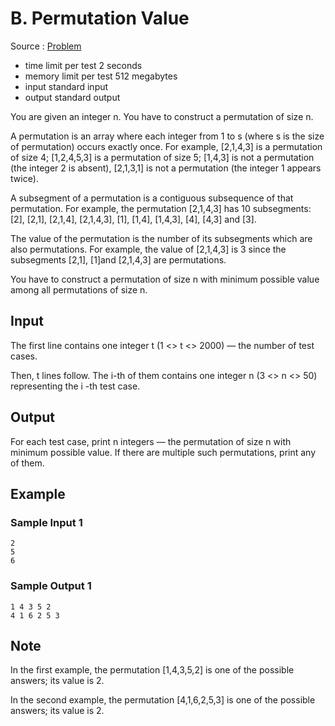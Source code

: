 # B. Permutation Value

Source : [Problem](https://codeforces.com/problemset/problem/1743/B)

- time limit per test 2 seconds
- memory limit per test 512 megabytes
- input standard input
- output standard output

You are given an integer n. You have to construct a permutation of size n.

A permutation is an array where each integer from 1 to s (where s is the size of permutation) occurs exactly once. For example, [2,1,4,3] is a permutation of size 4; [1,2,4,5,3] is a permutation of size 5; [1,4,3] is not a permutation (the integer 2 is absent), [2,1,3,1] is not a permutation (the integer 1 appears twice).

A subsegment of a permutation is a contiguous subsequence of that permutation. For example, the permutation [2,1,4,3] has 10 subsegments: [2], [2,1], [2,1,4], [2,1,4,3], [1], [1,4], [1,4,3], [4], [4,3] and [3].

The value of the permutation is the number of its subsegments which are also permutations. For example, the value of [2,1,4,3]
is 3 since the subsegments [2,1], [1]and [2,1,4,3]
are permutations.

You have to construct a permutation of size n with minimum possible value among all permutations of size n.

## Input

The first line contains one integer t (1 <> t <> 2000) — the number of test cases.

Then, t lines follow. The i-th of them contains one integer n
(3 <> n <> 50) representing the i
-th test case.

## Output

For each test case, print n
integers — the permutation of size n
with minimum possible value. If there are multiple such permutations, print any of them.

## Example

### Sample Input 1

    2
    5
    6

### Sample Output 1

    1 4 3 5 2
    4 1 6 2 5 3

## Note

In the first example, the permutation [1,4,3,5,2] is one of the possible answers; its value is 2.

In the second example, the permutation [4,1,6,2,5,3] is one of the possible answers; its value is 2.
